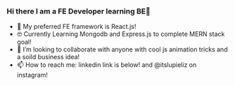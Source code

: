 ### Hi there I am a FE Developer learning BE👋
- 👋 My preferred FE framework is React.js!
- :nerd_face: Currently Learning Mongodb and Express.js to complete MERN stack goal!
- 👯 I’m looking to collaborate with anyone with cool js animation tricks and a soild business idea!
- 📫 How to reach me: linkedin link is below! and @itslupieliz on instagram!

